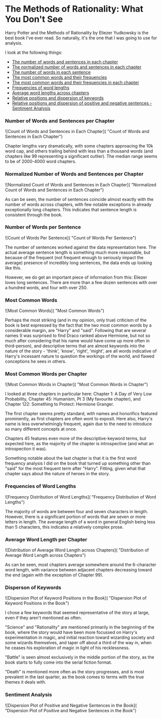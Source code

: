 # The Methods of Rationality:  What You Don't See

Harry Potter and the Methods of Rationality by Eliezer Yudkowsky is the best book I've ever read.  So naturally, it's the one that I was going to use for analysis.

I look at the following things:

* [The number of words and sentences in each chapter](#number-of-words-and-sentences-per-chapter)
* [The normalized number of words and sentences in each chapter](#normalized-number-of-words-and-sentences-per-chapter)
* [The number of words in each sentence](#number-of-words-per-sentence)
* [The most common words and their frequencies](#most-common-words)
* [The most common words and their frequencies in each chapter](#most-common-words-per-chapter)
* [Frequencies of word lengths](#frequencies-of-word-lengths)
* [Average word lengths across chapters](#average-word-length-per-chapter)
* [Relative positions and dispersion of keywords](#disperson-of-keywords)
* [Relative positions and dispersion of positive and negative sentences - Sentiment Analysis](#sentiment-analysis)


### Number of Words and Sentences per Chapter

![Count of Words and Sentences in Each Chapter]( "Count of Words and Sentences in Each Chapter")

Chapter lengths vary dramatically, with some chapters approacing the 10k word cap, and others trailing behind with less than a thousand words (and chapters like 99 representing a significant outlier).  The median range seems to be of 2000-4000 word chapters.


### Normalized Number of Words and Sentences per Chapter

![Normalized Count of Words and Sentences in Each Chapter]( "Normalized Count of Words and Sentences in Each Chapter")

As can be seen, the number of sentences coincide almost exactly with the number of words across chapters, with few notable exceptions in already exceptionally long chapters.  This indicates that sentence length is consistent through the book.


### Number of Words per Sentence

![Count of Words Per Sentence]( "Count of Words Per Sentence")

The number of sentences worked against the data representation here.  The actual average sentence length is something much more reasonable, but because of the frequent (not frequent enough to seriously impact the average) presence of incredibly long sentences, the data ends up looking like this.

However, we do get an important piece of information from this: Eliezer loves long sentences.  There are more than a few dozen sentences with over a hundred words, and four with over 250.


### Most Common Words

![Most Common Words]( "Most Common Words")

Perhaps the most striking (and in my opinion, only true) criticism of the book is best expressed by the fact that the two most common words by a considerable margin, are "Harry" and "said".  Following that are several names (I was surprised to find Draco ranked above Hermione, but not so much after considering that his name would have come up more often in third-person), and descriptive terms that are almost keywords into the nature of the story - 'think', 'know', 'right', 'might', are all words indicative of Harry's incessant nature to question the workings of the world, and flawed conceptions he sees in others.


### Most Common Words per Chapter

![Most Common Words in Chapter]( "Most Common Words in Chapter")

I looked at three chapters in particular here: Chapter 1: A Day of Very Low Probability, Chapter 45: Humanism, Pt 3 (My favourite chapter), and Chapter 122: Something to Protect: Hermione Granger.

The first chapter seems pretty standard, with names and honorifics featured prominently, as first chapters are often wont to exposit.  Here also, Harry's name is less overwhelmingly frequent, again due to the need to introduce so many different concepts at once.

Chapters 45 features even more of the descriptive-keyword terms, but expected here, as the majority of the chapter is introspective (and what an introspection it was).

Something notable about the last chapter is that it is the first word frequency analysis I did on the book that turned up something other than "said" for the most frequent term after "Harry".  Fitting, given what that chapter says about the nature of heroes in the story.


### Frequencies of Word Lengths

![Frequency Distribution of Word Lengths]( "Frequency Distribution of Word Lengths")

The majority of words are between four and seven characters in length.  However, there is a significant portion of words that are seven or more letters in length.  The average length of a word in general English being less than 5 characters, this indicates a relatively complex prose.


### Average Word Length per Chapter

![Distribution of Average Word Length across Chapters]( "Distribution of Average Word Length across Chapters")

As can be seen, most chapters average somewhere around the 6-character word length, with variance between adjacent chapters decreasing toward the end (again with the exception of Chapter 99).


### Disperson of Keywords

![Dispersion Plot of Keyword Positions in the Book]( "Dispersion Plot of Keyword Positions in the Book")

I chose a few keywords that seemed representative of the story at large, even if they aren't mentioned as often.  

"Science" and "Rationality" are mentioned primarily in the beginning of the book, where the story would have been more focussed on Harry's experimentation in magic, and initial reaction toward wizarding society and some wizards themselves, and taper off about a third of the way in, when he ceases his exploration of magic in light of his recklessness.

"Battle" is seen almost exclusively in the middle portion of the story, as the book starts to fully come into the serial fiction format.

"Death" is mentioned more often as the story progresses, and is most prevalent in the last quarter, as the book comes to terms with the true themes it deals with.


### Sentiment Analysis

![Dispersion Plot of Positive and Negative Sentences in the Book]( "Dispersion Plot of Positive and Negative Sentences in the Book")

